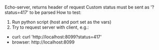 Echo-server, returns header of request
Custom status must be sent as '?status=417' to be parsed
How to test:
1) Run python script (host and port set as the vars)
2) Try to request server with client, e.g.:
 - curl: curl 'http://localhost:8099?status=417' 
 - browser: http://localhost:8099
